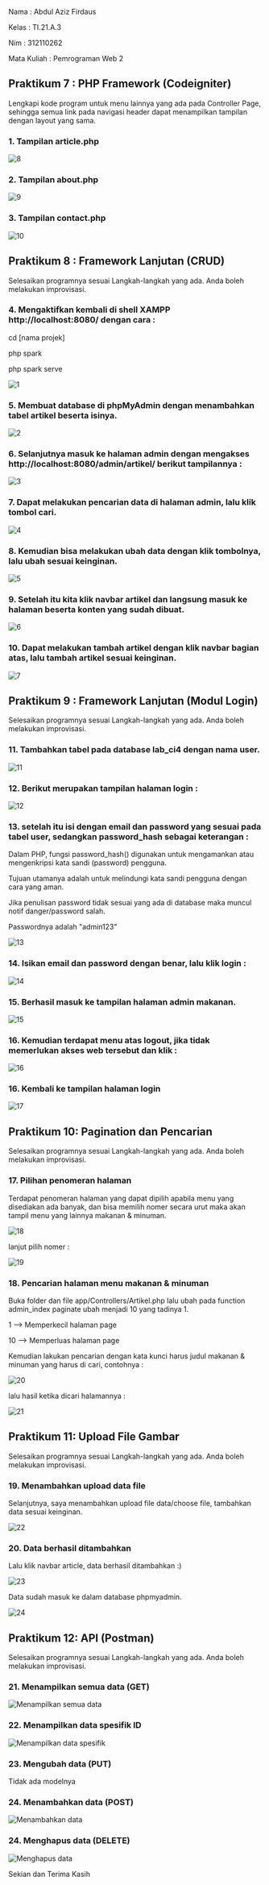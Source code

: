 Nama : Abdul Aziz Firdaus

Kelas : TI.21.A.3

Nim : 312110262

Mata Kuliah : Pemrograman Web 2

<h2> Praktikum 7 : PHP Framework (Codeigniter) </h2>

Lengkapi kode program untuk menu lainnya yang ada pada Controller Page, sehingga semua link pada navigasi header dapat menampilkan tampilan dengan layout yang sama.

<h3> 1. Tampilan article.php </h3>

![8](https://github.com/AzizLike29/Lab7Web/assets/119909214/df5594df-4ee1-42a7-a69e-bd7110355edb)

<h3> 2. Tampilan about.php </h3>

![9](https://github.com/AzizLike29/Lab7Web/assets/119909214/cc191efc-8bd9-4690-a630-f455550b6f51)

<h3> 3. Tampilan contact.php </h3>

![10](https://github.com/AzizLike29/Lab7Web/assets/119909214/528da4fe-7524-4745-bd77-678969a83b6b)

<h2> Praktikum 8 : Framework Lanjutan (CRUD) </h2>

Selesaikan programnya sesuai Langkah-langkah yang ada. Anda boleh melakukan improvisasi.

<h3> 4. Mengaktifkan kembali di shell XAMPP http://localhost:8080/ dengan cara : </h3>

cd [nama projek]

php spark

php spark serve

![1](https://github.com/AzizLike29/Lab7Web/assets/119909214/85443b21-62c6-4349-9d46-7c669968dec2)

<h3> 5. Membuat database di phpMyAdmin dengan menambahkan tabel artikel beserta isinya. </h3>

![2](https://github.com/AzizLike29/Lab7Web/assets/119909214/a784148f-141d-4355-880d-e6c6e44c2e79)

<h3> 6. Selanjutnya masuk ke halaman admin dengan mengakses http://localhost:8080/admin/artikel/ berikut tampilannya : </h3>

![3](https://github.com/AzizLike29/Lab7Web/assets/119909214/c0d84679-211a-44f1-97e8-1b826f5c37a1)

<h3> 7. Dapat melakukan pencarian data di halaman admin, lalu klik tombol cari. </h3>

![4](https://github.com/AzizLike29/Lab7Web/assets/119909214/5362183b-66ac-4ce1-b3fc-e4272562abdf)

<h3> 8. Kemudian bisa melakukan ubah data dengan klik tombolnya, lalu ubah sesuai keinginan. </h3>

![5](https://github.com/AzizLike29/Lab7Web/assets/119909214/2169121c-acea-4f10-af4b-42aabea3dc2d)

<h3> 9. Setelah itu kita klik navbar artikel dan langsung masuk ke halaman beserta konten yang sudah dibuat. </h3>

![6](https://github.com/AzizLike29/Lab7Web/assets/119909214/030caa9c-9936-4122-80c9-a5fed518de5c)

<h3> 10. Dapat melakukan tambah artikel dengan klik navbar bagian atas, lalu tambah artikel sesuai keinginan. </h3>

![7](https://github.com/AzizLike29/Lab7Web/assets/119909214/54f5cf35-ab61-4056-8e03-d7b7f0774db1)

<h2> Praktikum 9 : Framework Lanjutan (Modul Login) </h2>

Selesaikan programnya sesuai Langkah-langkah yang ada. Anda boleh melakukan improvisasi.

<h3> 11. Tambahkan tabel pada database lab_ci4 dengan nama user. </h3>

![11](https://github.com/AzizLike29/Lab7Web/assets/119909214/3efbafc8-b04b-4d23-b773-be1f8a1f9826)

<h3> 12. Berikut merupakan tampilan halaman login : </h3>

![12](https://github.com/AzizLike29/Lab7Web/assets/119909214/7dc61aca-9244-42df-8cc6-26c345225143)

<h3> 13. setelah itu isi dengan email dan password yang sesuai pada tabel user, sedangkan password_hash sebagai keterangan : </h3>

Dalam PHP, fungsi password_hash() digunakan untuk mengamankan atau mengenkripsi kata sandi (password) pengguna.

Tujuan utamanya adalah untuk melindungi kata sandi pengguna dengan cara yang aman.

Jika penulisan password tidak sesuai yang ada di database maka muncul notif danger/password salah.

Passwordnya adalah "admin123"

![13](https://github.com/AzizLike29/Lab7Web/assets/119909214/4cf1f87c-14b1-4545-a979-2c53b7723ba4)

<h3> 14. Isikan email dan password dengan benar, lalu klik login : </h3>

![14](https://github.com/AzizLike29/Lab7Web/assets/119909214/15f7bf40-bfc6-4741-89cd-3d991c8a0b68)

<h3> 15. Berhasil masuk ke tampilan halaman admin makanan. </h3>

![15](https://github.com/AzizLike29/Lab7Web/assets/119909214/399dccda-0412-4188-8bb1-fafc270ed656)

<h3> 16. Kemudian terdapat menu atas logout, jika tidak memerlukan akses web tersebut dan klik : </h3>

![16](https://github.com/AzizLike29/Lab7Web/assets/119909214/9fb4e6a0-4108-4194-9df8-e7e708609ee5)

<h3> 16. Kembali ke tampilan halaman login </h3>

![17](https://github.com/AzizLike29/Lab7Web/assets/119909214/32ba8b40-6778-4efe-a5ca-ebf03270209d)

<h2> Praktikum 10: Pagination dan Pencarian </h2>

Selesaikan programnya sesuai Langkah-langkah yang ada. Anda boleh melakukan improvisasi.

<h3> 17. Pilihan penomeran halaman </h3>

Terdapat penomeran halaman yang dapat dipilih apabila menu yang disediakan ada banyak, dan bisa memilih nomer secara urut maka akan tampil menu yang lainnya makanan & minuman.

![18](https://github.com/AzizLike29/Lab7Web/assets/119909214/0f3aef5d-7ab3-4c36-8a35-908170059eec)

lanjut pilih nomer :

![19](https://github.com/AzizLike29/Lab7Web/assets/119909214/ee5fe907-5775-4f00-8ee3-099e67af1e26)

<h3> 18. Pencarian halaman menu makanan & minuman </h3>

Buka folder dan file app/Controllers/Artikel.php lalu ubah pada function admin_index paginate ubah menjadi 10 yang tadinya 1.

1 --> Memperkecil halaman page

10 --> Memperluas halaman page

Kemudian lakukan pencarian dengan kata kunci harus judul makanan & minuman yang harus di cari, contohnya :

![20](https://github.com/AzizLike29/Lab7Web/assets/119909214/56e4c017-5591-45a3-882a-556c182d50b0)

lalu hasil ketika dicari halamannya :

![21](https://github.com/AzizLike29/Lab7Web/assets/119909214/05c47903-25b7-4624-90f7-c91502a67304)

<h2> Praktikum 11: Upload File Gambar </h2>

Selesaikan programnya sesuai Langkah-langkah yang ada. Anda boleh melakukan improvisasi.

<h3> 19. Menambahkan upload data file </h3>

Selanjutnya, saya menambahkan upload file data/choose file, tambahkan data sesuai keinginan.

![22](https://github.com/AzizLike29/Lab7Web/assets/119909214/3bad40ce-9065-440a-9c5a-93c9126bbb51)

<h3> 20. Data berhasil ditambahkan </h3>

Lalu klik navbar article, data berhasil ditambahkan :)

![23](https://github.com/AzizLike29/Lab7Web/assets/119909214/16d9875a-f0d2-4770-abbd-6e16e1b8cfea)

Data sudah masuk ke dalam database phpmyadmin.

![24](https://github.com/AzizLike29/Lab7Web/assets/119909214/0f89c743-33f0-482a-a888-c66e83b4759f)

<h2> Praktikum 12: API (Postman) </h2>

Selesaikan programnya sesuai Langkah-langkah yang ada. Anda boleh melakukan improvisasi.

<h3> 21. Menampilkan semua data (GET) </h3>

![Menampilkan semua data](https://github.com/AzizLike29/Lab7Web/assets/119909214/bdeb93c6-f22e-4020-a21a-0e786781cc3b)

<h3> 22. Menampilkan data spesifik ID </h3>

![Menampilkan data spesifik](https://github.com/AzizLike29/Lab7Web/assets/119909214/65bef0f3-2175-4916-bb13-89c38c98a43b)

<h3> 23. Mengubah data (PUT) </h3>

Tidak ada modelnya

<h3> 24. Menambahkan data (POST) </h3>

![Menambahkan data](https://github.com/AzizLike29/Lab7Web/assets/119909214/0752f8db-b07a-4fdf-ab03-98cb9a772e34)

<h3> 24. Menghapus data (DELETE) </h3>

![Menghapus data](https://github.com/AzizLike29/Lab7Web/assets/119909214/95609c8b-9c86-4018-87b1-a0dfd7cbc46d)

<p> Sekian dan Terima Kasih </p>
